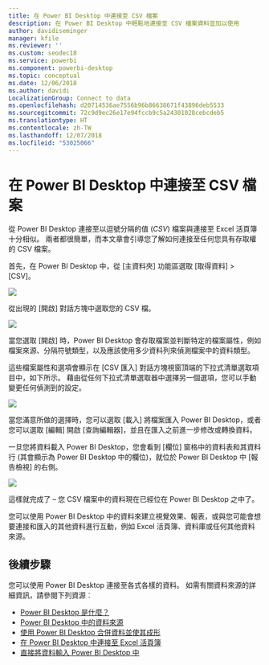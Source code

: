 ```yaml
---
title: 在 Power BI Desktop 中連接至 CSV 檔案
description: 在 Power BI Desktop 中輕鬆地連接至 CSV 檔案資料並加以使用
author: davidiseminger
manager: kfile
ms.reviewer: ''
ms.custom: seodec18
ms.service: powerbi
ms.component: powerbi-desktop
ms.topic: conceptual
ms.date: 12/06/2018
ms.author: davidi
LocalizationGroup: Connect to data
ms.openlocfilehash: d20714536ae7556b96b86638671f43896deb5533
ms.sourcegitcommit: 72c9d9ec26e17e94fccb9c5a24301028cebcdeb5
ms.translationtype: HT
ms.contentlocale: zh-TW
ms.lasthandoff: 12/07/2018
ms.locfileid: "53025066"
---
```

# <a name="connect-to-csv-files-in-power-bi-desktop"></a>在 Power BI Desktop 中連接至 CSV 檔案
從 Power BI Desktop 連接至以逗號分隔的值 (*CSV*) 檔案與連接至 Excel 活頁簿十分相似。 兩者都很簡單，而本文章會引導您了解如何連接至任何您具有存取權的 CSV 檔案。

首先，在 Power BI Desktop 中，從 [主資料夾] 功能區選取 [取得資料] > [CSV]。

![](media/desktop-connect-csv/connect-to-csv_1.png)

從出現的 [開啟] 對話方塊中選取您的 CSV 檔。

![](media/desktop-connect-csv/connect-to-csv_2.png)

當您選取 [開啟] 時，Power BI Desktop 會存取檔案並判斷特定的檔案屬性，例如檔案來源、分隔符號類型，以及應該使用多少資料列來偵測檔案中的資料類型。

這些檔案屬性和選項會顯示在 [CSV 匯入] 對話方塊視窗頂端的下拉式清單選取項目中，如下所示。 藉由從任何下拉式清單選取器中選擇另一個選項，您可以手動變更任何偵測到的設定。

![](media/desktop-connect-csv/connect-to-csv_3.png)

當您滿意所做的選擇時，您可以選取 [載入] 將檔案匯入 Power BI Desktop，或者您可以選取 [編輯] 開啟 [查詢編輯器]，並且在匯入之前進一步修改或轉換資料。

一旦您將資料載入 Power BI Desktop，您會看到 [欄位] 窗格中的資料表和其資料行 (其會顯示為 Power BI Desktop 中的欄位)，就位於 Power BI Desktop 中 [報告檢視] 的右側。

![](media/desktop-connect-csv/connect-to-csv_4.png)

這樣就完成了 – 您 CSV 檔案中的資料現在已經位在 Power BI Desktop 之中了。

您可以使用 Power BI Desktop 中的資料來建立視覺效果、報表，或與您可能會想要連接和匯入的其他資料進行互動，例如 Excel 活頁簿、資料庫或任何其他資料來源。

## <a name="next-steps"></a>後續步驟
您可以使用 Power BI Desktop 連接至各式各樣的資料。 如需有關資料來源的詳細資訊，請參閱下列資源︰

* [Power BI Desktop 是什麼？](desktop-what-is-desktop.md)
* [Power BI Desktop 中的資料來源](desktop-data-sources.md)
* [使用 Power BI Desktop 合併資料並使其成形](desktop-shape-and-combine-data.md)
* [在 Power BI Desktop 中連接至 Excel 活頁簿](desktop-connect-excel.md)   
* [直接將資料輸入 Power BI Desktop 中](desktop-enter-data-directly-into-desktop.md)   

